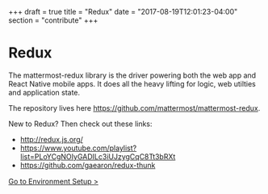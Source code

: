 +++
draft = true
title = "Redux"
date = "2017-08-19T12:01:23-04:00"
section = "contribute"
+++

# Redux

The mattermost-redux library is the driver powering both the web app and React Native mobile apps. It does all the heavy lifting for logic, web utilties and application state.

The repository lives here https://github.com/mattermost/mattermost-redux.

New to Redux? Then check out these links:

* http://redux.js.org/
* https://www.youtube.com/playlist?list=PLoYCgNOIyGADILc3iUJzygCqC8Tt3bRXt
* https://github.com/gaearon/redux-thunk

<div style="margin-top: 15px;">
<span class="pull-right"><a href="/contribute/redux/developer-setup/">Go to Environment Setup ></a></span>
</div>
<br/>

